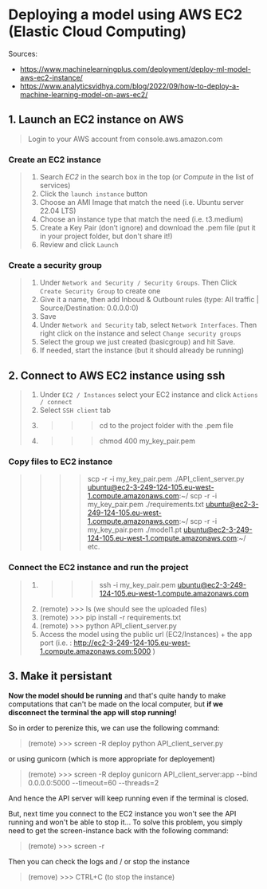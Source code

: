 # Deploying a model using AWS EC2 (Elastic Cloud Computing)

Sources: 
- https://www.machinelearningplus.com/deployment/deploy-ml-model-aws-ec2-instance/
- https://www.analyticsvidhya.com/blog/2022/09/how-to-deploy-a-machine-learning-model-on-aws-ec2/


## 1. Launch an EC2 instance on AWS

> Login to your AWS account from console.aws.amazon.com

### Create an EC2 instance
> 1. Search *EC2* in the search box in the top (or *Compute* in the list of services)
> 2. Click the `launch instance` button
> 3. Choose an AMI Image that match the need (i.e. Ubuntu server 22.04 LTS)
> 4. Choose an instance type that match the need (i.e. t3.medium)
> 5. Create a Key Pair (don’t ignore) and download the .pem file (put it in your project folder, but don't share it!)
> 6. Review and click `Launch`

### Create a security group
> 1. Under `Network and Security / Security Groups`. Then Click `Create Security Group` to create one
> 2. Give it a name, then add Inboud & Outbount rules (type: All traffic | Source/Destination: 0.0.0.0:0)
> 3. Save
> 4. Under `Network and Security` tab, select `Network Interfaces`. Then right click on the instance and select `Change security groups`
> 5. Select the group we just created (basicgroup) and hit Save. 
> 6. If needed, start the instance (but it should already be running)


## 2. Connect to AWS EC2 instance using ssh

> 1. Under `EC2 / Instances` select your EC2 instance and click `Actions / connect`
> 2. Select `SSH client` tab
> 3. >>> cd to the project folder with the .pem file
> 4. >>> chmod 400 my_key_pair.pem 

### Copy files to EC2 instance
> >>> scp -r -i my_key_pair.pem ./API_client_server.py ubuntu@ec2-3-249-124-105.eu-west-1.compute.amazonaws.com:~/
> >>> scp -r -i my_key_pair.pem ./requirements.txt ubuntu@ec2-3-249-124-105.eu-west-1.compute.amazonaws.com:~/
> >>> scp -r -i my_key_pair.pem ./model1.pt ubuntu@ec2-3-249-124-105.eu-west-1.compute.amazonaws.com:~/
> >>> etc.

### Connect the EC2 instance and run the project
> 1. >>> ssh -i my_key_pair.pem ubuntu@ec2-3-249-124-105.eu-west-1.compute.amazonaws.com
> 2. (remote) >>> ls (we should see the uploaded files)
> 3. (remote) >>> pip install -r requirements.txt
> 4. (remote) >>> python API_client_server.py
> 5. Access the model using the public url (EC2/Instances) + the app port (i.e. : http://ec2-3-249-124-105.eu-west-1.compute.amazonaws.com:5000 )


## 3. Make it persistant

**Now the model should be running** and that's quite handy to make computations that can't be made on the local computer, but **if we disconnect the terminal the app will stop running!**

So in order to perenize this, we can use the following command:

> (remote) >>> screen -R deploy python API_client_server.py

or using gunicorn (which is more appropriate for deployement)
> (remote) >>> screen -R deploy gunicorn API_client_server:app --bind 0.0.0.0:5000 --timeout=60 --threads=2

And hence the API server will keep running even if the terminal is closed.

But, next time you connect to the EC2 instance you won't see the API running and won't be able to stop it...
To solve this problem, you simply need to get the screen-instance back with the following command:
> (remote) >>> screen -r

Then you can check the logs and / or stop the instance
> (remove) >>> CTRL+C (to stop the instance)
